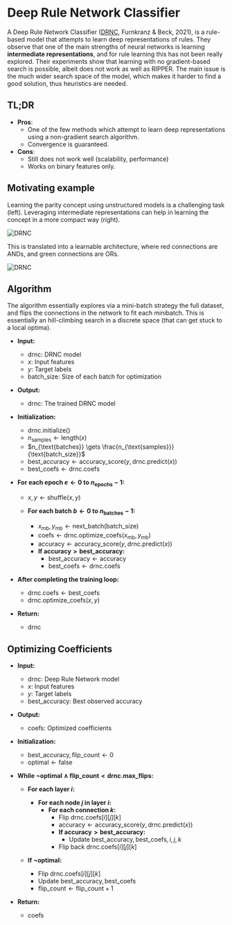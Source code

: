 # Deep Rule Network Classifier

A Deep Rule Network Classifier ([DRNC](https://arxiv.org/abs/2106.10254), Furnkranz & Beck, 2021), is a rule-based model that attempts to learn deep representations of rules. They observe that one of the main strengths of neural networks is learning **intermediate representations**, and for rule learning this has not been really explored.
Their experiments show that learning with no gradient-based search is possible, albeit does not work as well as RIPPER. The main issue is the much wider search space of the model, which makes it harder to find a good solution, thus heuristics are needed. 

## TL;DR

- **Pros**:
  - One of the few methods which attempt to learn deep representations using a non-gradient search algorithm.
  - Convergence is guaranteed.
- **Cons**:
  - Still does not work well (scalability, performance)
  - Works on binary features only.

## Motivating example

Learning the parity concept using unstructured models is a challenging task (left). Leveraging intermediate representations can help in learning the concept in a more compact way (right).

![DRNC](drnc-parity.png)

This is translated into a learnable architecture, where red connections are ANDs, and green connections are ORs.

![DRNC](drnc-network.png)


## Algorithm

The algorithm essentially explores via a mini-batch strategy the full dataset, and flips the connections in the network to fit each minibatch. This is essentially an hill-climbing search in a discrete space (that can get stuck to a local optima).

- **Input:**
  - $\text{drnc}$: DRNC model
  - $x$: Input features
  - $y$: Target labels
  - $\text{batch_size}$: Size of each batch for optimization

- **Output:**
  - $\text{drnc}$: The trained DRNC model

- **Initialization:**
  - $\text{drnc.initialize()}$
  - $n_{\text{samples}} \gets \text{length}(x)$
  - $n_{\text{batches}} \gets \frac{n_{\text{samples}}}{\text{batch_size}}$
  - $\text{best_accuracy} \gets \text{accuracy_score}(y, \text{drnc.predict}(x))$
  - $\text{best_coefs} \gets \text{drnc.coefs}$

- **For each epoch $e \gets 0$ to $n_{\text{epochs}} - 1$:**
  - $x, y \gets \text{shuffle}(x, y)$
  
  - **For each batch $b \gets 0$ to $n_{\text{batches}} - 1$:**
    - $x_{\text{mb}}, y_{\text{mb}} \gets \text{next_batch}(\text{batch_size})$
    - $\text{coefs} \gets \text{drnc.optimize_coefs}(x_{\text{mb}}, y_{\text{mb}})$
    - $\text{accuracy} \gets \text{accuracy_score}(y, \text{drnc.predict}(x))$
    - **If $\text{accuracy} > \text{best_accuracy}$:**
      - $\text{best_accuracy} \gets \text{accuracy}$
      - $\text{best_coefs} \gets \text{drnc.coefs}$

- **After completing the training loop:**
  - $\text{drnc.coefs} \gets \text{best_coefs}$
  - $\text{drnc.optimize_coefs}(x, y)$

- **Return:**
  - $\text{drnc}$


## Optimizing Coefficients

- **Input:**
  - $\text{drnc}$: Deep Rule Network model
  - $x$: Input features
  - $y$: Target labels
  - $\text{best_accuracy}$: Best observed accuracy

- **Output:**
  - $\text{coefs}$: Optimized coefficients

- **Initialization:**
  - $\text{best_accuracy}, \text{flip_count} \gets 0$
  - $\text{optimal} \gets \text{false}$

- **While $\neg \text{optimal} \wedge \text{flip_count} < \text{drnc.max_flips}$:**
  - **For each layer $i$:**
    - **For each node $j$ in layer $i$:**
      - **For each connection $k$:**
        - Flip $\text{drnc.coefs}[i][j][k]$
        - $\text{accuracy} \gets \text{accuracy_score}(y, \text{drnc.predict}(x))$
        - **If $\text{accuracy} > \text{best_accuracy}$:**
          - Update $\text{best_accuracy}, \text{best_coefs}, i, j, k$
        - Flip back $\text{drnc.coefs}[i][j][k]$
        
  - **If $\neg \text{optimal}$:**
    - Flip $\text{drnc.coefs}[i][j][k]$
    - Update $\text{best_accuracy}, \text{best_coefs}$
    - $\text{flip_count} \gets \text{flip_count} + 1$

- **Return:**
  - $\text{coefs}$


